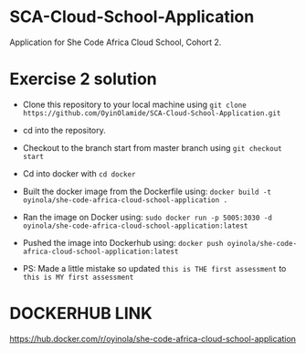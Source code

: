 # SCA-Cloud-School-Application
Application for She Code Africa Cloud School, Cohort 2.
# Exercise 2 solution
* Clone this repository to your local machine using `git clone https://github.com/OyinOlamide/SCA-Cloud-School-Application.git`
* cd into the repository.
* Checkout to the branch start from master branch using `git checkout start`
* Cd into docker with `cd docker`
* Built the docker image from the Dockerfile using: `docker build -t oyinola/she-code-africa-cloud-school-application .`
* Ran the image on Docker using: `sudo docker run -p 5005:3030 -d oyinola/she-code-africa-cloud-school-application:latest`
* Pushed the image into Dockerhub using: `docker push oyinola/she-code-africa-cloud-school-application:latest`


* PS: Made a little mistake so updated `this is THE first assessment` to `this is MY first assessment`

# DOCKERHUB LINK
https://hub.docker.com/r/oyinola/she-code-africa-cloud-school-application
